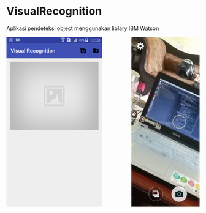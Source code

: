 # VisualRecognition
Aplikasi pendeteksi object menggunakan liblary IBM Watson

<pre>
<img src="Screenshot/Screenshot_2018-06-22-13-04-00.png" width="250" height="444">         <img src="Screenshot/Screenshot_2018-06-22-13-04-22.png" width="250" height="444">         <img src="Screenshot/Screenshot_2018-06-22-13-05-21.png" width="250" height="444">         <img src="Screenshot/Screenshot_2018-06-22-13-05-33.png" width="250" height="444">         <img src="Screenshot/Screenshot_2018-06-22-13-22-05.png" width="250" height="444">
</pre>

